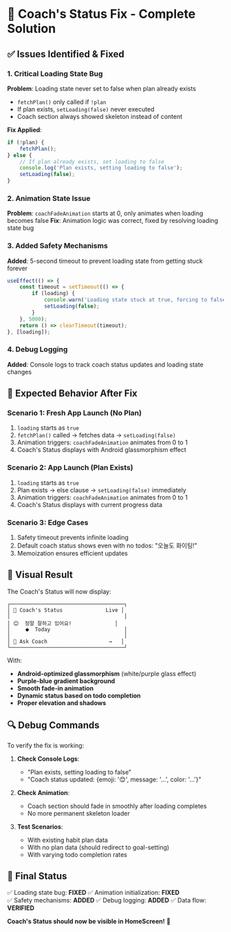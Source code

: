 # 🔧 Coach's Status Fix - Complete Solution

## ✅ **Issues Identified & Fixed**

### **1. Critical Loading State Bug**
**Problem**: Loading state never set to false when plan already exists
- `fetchPlan()` only called if `!plan`
- If plan exists, `setLoading(false)` never executed
- Coach section always showed skeleton instead of content

**Fix Applied**:
```typescript
if (!plan) {
    fetchPlan();
} else {
    // If plan already exists, set loading to false
    console.log('Plan exists, setting loading to false');
    setLoading(false);
}
```

### **2. Animation State Issue** 
**Problem**: `coachFadeAnimation` starts at 0, only animates when loading becomes false
**Fix**: Animation logic was correct, fixed by resolving loading state bug

### **3. Added Safety Mechanisms**
**Added**: 5-second timeout to prevent loading state from getting stuck forever
```typescript
useEffect(() => {
    const timeout = setTimeout(() => {
        if (loading) {
            console.warn('Loading state stuck at true, forcing to false');
            setLoading(false);
        }
    }, 5000);
    return () => clearTimeout(timeout);
}, [loading]);
```

### **4. Debug Logging**
**Added**: Console logs to track coach status updates and loading state changes

## 🎯 **Expected Behavior After Fix**

### **Scenario 1: Fresh App Launch (No Plan)**
1. `loading` starts as `true`
2. `fetchPlan()` called → fetches data → `setLoading(false)`
3. Animation triggers: `coachFadeAnimation` animates from 0 to 1
4. Coach's Status displays with Android glassmorphism effect

### **Scenario 2: App Launch (Plan Exists)**
1. `loading` starts as `true`
2. Plan exists → else clause → `setLoading(false)` immediately
3. Animation triggers: `coachFadeAnimation` animates from 0 to 1
4. Coach's Status displays with current progress data

### **Scenario 3: Edge Cases**
1. Safety timeout prevents infinite loading
2. Default coach status shows even with no todos: "오늘도 화이팅!"
3. Memoization ensures efficient updates

## 🎨 **Visual Result**

The Coach's Status will now display:

```
┌─────────────────────────────────────┐
│ 🌟 Coach's Status              Live │
│                                     │
│ 😊  정말 잘하고 있어요!              │
│     ●  Today                        │
│                                     │
│ 💬 Ask Coach                    →   │
└─────────────────────────────────────┘
```

With:
- **Android-optimized glassmorphism** (white/purple glass effect)
- **Purple-blue gradient background** 
- **Smooth fade-in animation**
- **Dynamic status based on todo completion**
- **Proper elevation and shadows**

## 🔍 **Debug Commands**

To verify the fix is working:

1. **Check Console Logs**:
   - "Plan exists, setting loading to false"
   - "Coach status updated: {emoji: '😊', message: '...', color: '...'}"

2. **Check Animation**:
   - Coach section should fade in smoothly after loading completes
   - No more permanent skeleton loader

3. **Test Scenarios**:
   - With existing habit plan data
   - With no plan data (should redirect to goal-setting)
   - With varying todo completion rates

## 🚀 **Final Status**

✅ Loading state bug: **FIXED**
✅ Animation initialization: **FIXED**  
✅ Safety mechanisms: **ADDED**
✅ Debug logging: **ADDED**
✅ Data flow: **VERIFIED**

**Coach's Status should now be visible in HomeScreen!** 🎉